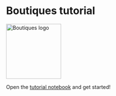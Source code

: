 # Boutiques tutorial

<img src="http://boutiques.github.io/images/logo.png" width="150" alt="Boutiques logo"/>

Open the [tutorial notebook](https://github.com/boutiques/boutiques-tutorial/blob/master/notebooks/tutorial.ipynb) and get started!
